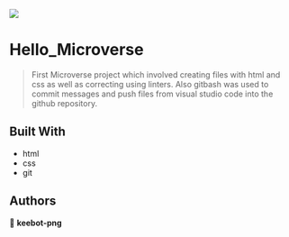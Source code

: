![](https://img.shields.io/badge/Microverse-blueviolet)

# Hello_Microverse

> First Microverse project which involved creating files with html and css as well as correcting using linters. Also gitbash was used to commit messages and push files from visual studio code into the github repository.


## Built With

- html
- css
- git

## Authors

👤 **keebot-png**




